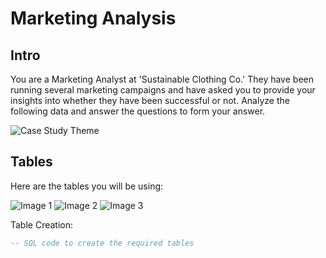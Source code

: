 # Marketing Analysis

## Intro
You are a Marketing Analyst at 'Sustainable Clothing Co.' They have been running several marketing campaigns and have asked you to provide your insights into whether they have been successful or not. Analyze the following data and answer the questions to form your answer.

![Case Study Theme](image_file_path.png)
<!-- Insert an image that accurately captures this case study theme -->

## Tables
Here are the tables you will be using:

![Image 1](image1.png)
![Image 2](image2.png)
![Image 3](image3.png)

Table Creation:
```sql
-- SQL code to create the required tables

